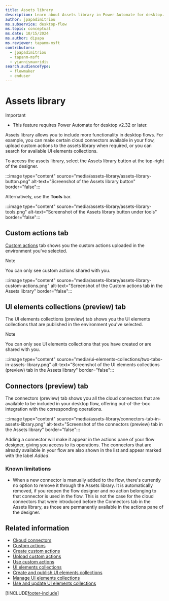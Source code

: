 ```yaml
---
title: Assets library 
description: Learn about Assets library in Power Automate for desktop.
author: jpapadimitriou
ms.subservice: desktop-flow
ms.topic: conceptual
ms.date: 10/15/2024
ms.author: dipapa
ms.reviewer: tapanm-msft
contributors:
  - jpapadimitriou
  - tapanm-msft
  - yiannismavridis
search.audienceType: 
  - flowmaker
  - enduser
---
```


# Assets library

> [!IMPORTANT]
> - This feature requires Power Automate for desktop v2.32 or later.

Assets library allows you to include more functionality in desktop flows. For example, you can make certain cloud connectors available in your flow, upload custom actions to the assets library when required, or you can search for available UI elements collections.

To access the assets library, select the Assets library button at the top-right of the designer.

:::image type="content" source="media/assets-library/assets-library-button.png" alt-text="Screenshot of the Assets library button" border="false":::

Alternatively, use the **Tools** bar.

:::image type="content" source="media/assets-library/assets-library-tools.png" alt-text="Screenshot of the Assets library button under tools" border="false":::

## Custom actions tab

[Custom actions](custom-actions.md) tab shows you the custom actions uploaded in the environment you've selected.

> [!NOTE]
> You can only see custom actions shared with you.

:::image type="content" source="media/assets-library/assets-library-custom-actions.png" alt-text="Screenshot of the Custom actions tab in the Assets library" border="false":::

## UI elements collections (preview) tab

The UI elements collections (preview) tab shows you the UI elements collections that are published in the environment you've selected.

> [!NOTE]
> You can only see UI elements collections that you have created or are shared with you.

:::image type="content" source="media/ui-elements-collections/two-tabs-in-assets-library.png" alt-text="Screenshot of the UI elements collections (preview) tab in the Assets library" border="false":::

## Connectors (preview) tab

The connectors (preview) tab shows you all the cloud connectors that are available to be included in your desktop flow, offering out-of-the-box integration with the corresponding operations.

:::image type="content" source="media/assets-library/connectors-tab-in-assets-library.png" alt-text="Screenshot of the connectors (preview) tab in the Assets library" border="false":::

Adding a connector will make it appear in the actions pane of your flow designer, giving you access to its operations. The connectors that are already available in your flow are also shown in the list and appear marked with the label *Added*.

### Known limitations

* When a new connector is manually added to the flow, there's currently no option to remove it through the Assets library. It is automatically removed, if you reopen the flow designer and no action belonging to that connector is used in the flow. This is not the case for the cloud connectors that were introduced before the Connectors tab in the Assets library, as those are permanently available in the actions pane of the designer.

## Related information

- [Ckoud connectors](actions-reference/cloudconnectors.md)
- [Custom actions](custom-actions.md)
- [Create custom actions](create-custom-actions.md)
- [Upload custom actions](upload-custom-actions.md)
- [Use custom actions](use-custom-actions.md)
- [UI elements collections](ui-elements-collections.md)
- [Create and publish UI elements collections](create-ui-elements-collections.md)
- [Manage UI elements collections](manage-ui-elements-collections.md)
- [Use and update UI elements collections](use-update-ui-elements-collections.md)

[!INCLUDE[footer-include](../includes/footer-banner.md)]

